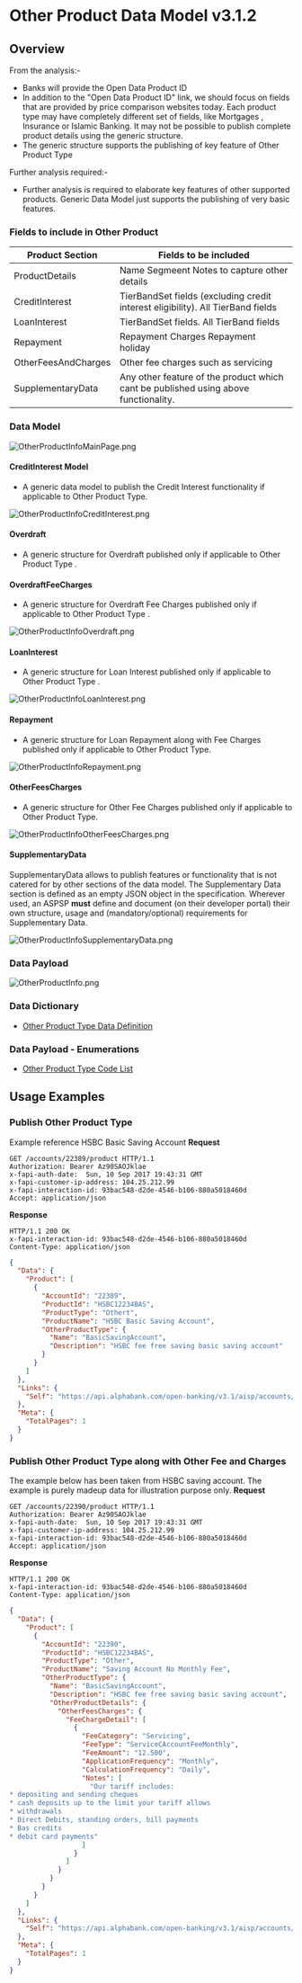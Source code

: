 # Other Product Data Model v3.1.2
## Overview
From the analysis:-
- Banks will provide the Open Data Product ID
- In addition to the "Open Data Product ID" link, we should focus on fields that are provided by price comparison websites today. Each product type may have completely different set of fields, like Mortgages , Insurance or Islamic Banking. It may not be possible to publish complete product details using the generic structure.
- The generic structure supports the publishing of key feature of Other Product Type


Further analysis required:-
- Further analysis is required to elaborate key features of other supported products. Generic Data Model just supports the publishing of very basic features.

### Fields to include in Other Product
| Product Section |Fields to be included |
| --- |--- |
| ProductDetails |Name Segmeent Notes to capture other details |
| CreditInterest |TierBandSet fields (excluding credit interest eligibility). All TierBand fields |
| LoanInterest |TierBandSet fields. All TierBand fields |
| Repayment |Repayment Charges Repayment holiday |
| OtherFeesAndCharges |Other fee charges such as servicing |
| SupplementaryData |Any other feature of the product which cant be published using above functionality. |


### Data Model
![ OtherProductInfoMainPage.png ]( images/OtherProduct/OtherProductInfoMainPage.png )

#### CreditInterest Model
- A generic data model to publish the Credit Interest functionality if applicable to Other Product Type.

![ OtherProductInfoCreditInterest.png ]( images/OtherProduct/OtherProductInfoCreditInterest.png )

#### Overdraft
- A generic structure for Overdraft published only if applicable to Other Product Type .

#### OverdraftFeeCharges
- A generic structure for Overdraft Fee Charges published only if applicable to Other Product Type .

![ OtherProductInfoOverdraft.png ]( images/OtherProduct/OtherProductInfoOverdraft.png )

#### LoanInterest
- A generic structure for Loan Interest published only if applicable to Other Product Type .

![ OtherProductInfoLoanInterest.png ]( images/OtherProduct/OtherProductInfoLoanInterest.png )

#### Repayment
- A generic structure for Loan Repayment along with Fee Charges published only if applicable to Other Product Type.

![ OtherProductInfoRepayment.png ]( images/OtherProduct/OtherProductInfoRepayment.png )

#### OtherFeesCharges
- A generic structure for Other Fee Charges published only if applicable to Other Product Type.

![ OtherProductInfoOtherFeesCharges.png ]( images/OtherProduct/OtherProductInfoOtherFeesCharges.png )

#### SupplementaryData
SupplementaryData allows to publish features or functionality that is not catered for by other sections of the data model.
The Supplementary Data section is defined as an empty JSON object in the specification.
Wherever used, an ASPSP  **must**  define and document (on their developer portal) their own structure, usage and (mandatory/optional) requirements for Supplementary Data.

![ OtherProductInfoSupplementaryData.png ]( images/OtherProduct/OtherProductInfoSupplementaryData.png )

### Data Payload
![ OtherProductInfo.png ]( images/OtherProduct/OtherProductInfo.png )

### Data Dictionary
- [Other Product Type Data Definition](https://openbanking.atlassian.net/wiki/download/attachments/1077805590/OtherProductInfo.xlsx?version=1&modificationDate=1556635342834&cacheVersion=1&api=v2)

### Data Payload - Enumerations
- [Other Product Type Code List](https://openbanking.atlassian.net/wiki/download/attachments/1077805590/OtherProduct.3.1.1.CodeList.xlsx?version=1&modificationDate=1556635339404&cacheVersion=1&api=v2)

## Usage Examples
### Publish Other Product Type
Example reference HSBC Basic Saving Account
 **Request** 
```
GET /accounts/22389/product HTTP/1.1
Authorization: Bearer Az90SAOJklae
x-fapi-auth-date:  Sun, 10 Sep 2017 19:43:31 GMT
x-fapi-customer-ip-address: 104.25.212.99
x-fapi-interaction-id: 93bac548-d2de-4546-b106-880a5018460d
Accept: application/json
```
 **Response** 
```
HTTP/1.1 200 OK
x-fapi-interaction-id: 93bac548-d2de-4546-b106-880a5018460d
Content-Type: application/json
```
```JSON
{
  "Data": {
    "Product": [
      {
        "AccountId": "22389",
        "ProductId": "HSBC12234BAS",
        "ProductType": "Othert",
        "ProductName": "HSBC Basic Saving Account",
        "OtherProductType": {
          "Name": "BasicSavingAccount",
          "Description": "HSBC fee free saving basic saving account"
        }
      }
    ]
  },
  "Links": {
    "Self": "https://api.alphabank.com/open-banking/v3.1/aisp/accounts/22289/product"
  },
  "Meta": {
    "TotalPages": 1
  }
}
```
### Publish Other Product Type along with Other Fee and Charges
The example below has been taken from HSBC saving account. The example is purely madeup data for illustration purpose only.
 **Request** 
```
GET /accounts/22390/product HTTP/1.1
Authorization: Bearer Az90SAOJklae
x-fapi-auth-date:  Sun, 10 Sep 2017 19:43:31 GMT
x-fapi-customer-ip-address: 104.25.212.99
x-fapi-interaction-id: 93bac548-d2de-4546-b106-880a5018460d
Accept: application/json
```
 **Response** 
```
HTTP/1.1 200 OK
x-fapi-interaction-id: 93bac548-d2de-4546-b106-880a5018460d
Content-Type: application/json
```
```JSON
{
  "Data": {
    "Product": [
      {
        "AccountId": "22390",
        "ProductId": "HSBC12234BAS",
        "ProductType": "Other",
        "ProductName": "Saving Account No Monthly Fee",
        "OtherProductType": {
          "Name": "BasicSavingAccount",
          "Description": "HSBC fee free saving basic saving account",
          "OtherProductDetails": {
            "OtherFeesCharges": {
              "FeeChargeDetail": [
                {
                  "FeeCategory": "Servicing",
                  "FeeType": "ServiceCAccountFeeMonthly",
                  "FeeAmount": "12.500",
                  "ApplicationFrequency": "Monthly",
                  "CalculationFrequency": "Daily",
                  "Notes": [
                    "Our tariff includes:
* depositing and sending cheques
* cash deposits up to the limit your tariff allows
* withdrawals
* Direct Debits, standing orders, bill payments
* Bas credits
* debit card payments"
                  ]
                }
              ]
            }
          }
        }
      }
    ]
  },
  "Links": {
    "Self": "https://api.alphabank.com/open-banking/v3.1/aisp/accounts/22390/product"
  },
  "Meta": {
    "TotalPages": 1
  }
}
```


